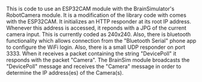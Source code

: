 This is code to use an ESP32CAM module with the BrainSimulator's RobotCamera module. 
It is a modification of the library code with comes with the ESP32CAM. It initializes an HTTP responder at its root  IP address. Whenever this address is accessed, it reponds with a JPG of the current camera input. This is currently coded as 240x240.
Also, there is bluetooth functionality which allows connection from the "Bluetooth Serial" phone app to configure the WiFi login.
Also, there is a small UDP responder on port 3333. When it receives a packet containing the string "DevicePoll" it responds with the packet "Camera". The BrainSim module broadcasts the "DevicePoll" message and receives the "Camera" message in order to determine the IP address(es) of the Camera(s).
